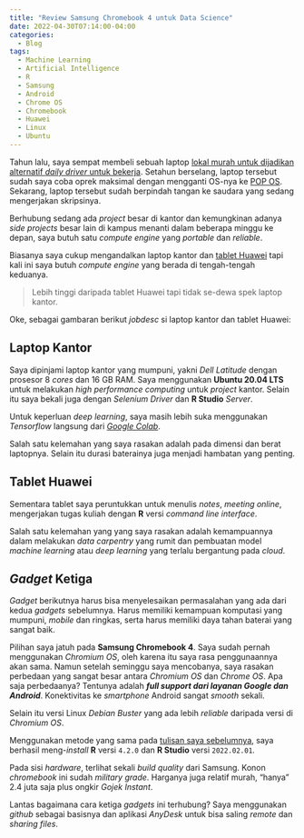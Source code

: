 ```yaml
---
title: "Review Samsung Chromebook 4 untuk Data Science"
date: 2022-04-30T07:14:00-04:00
categories:
  - Blog
tags:
  - Machine Learning
  - Artificial Intelligence
  - R
  - Samsung
  - Android
  - Chrome OS
  - Chromebook
  - Huawei
  - Linux
  - Ubuntu
---
```



Tahun lalu, saya sempat membeli sebuah laptop [lokal murah untuk
dijadikan alternatif *daily driver* untuk
bekerja](https://ikanx101.com/blog/laptop-chromium/). Setahun berselang,
laptop tersebut sudah saya coba oprek maksimal dengan mengganti OS-nya
ke [POP OS](https://ikanx101.com/blog/pop-os/). Sekarang, laptop
tersebut sudah berpindah tangan ke saudara yang sedang mengerjakan
skripsinya.

Berhubung sedang ada *project* besar di kantor dan kemungkinan adanya
*side projects* besar lain di kampus menanti dalam beberapa minggu ke
depan, saya butuh satu *compute engine* yang *portable* dan *reliable*.

Biasanya saya cukup mengandalkan laptop kantor dan [tablet
Huawei](https://ikanx101.com/blog/huawei-vs-vm/) tapi kali ini saya
butuh *compute engine* yang berada di tengah-tengah keduanya.

> Lebih tinggi daripada tablet Huawei tapi tidak se-dewa spek laptop
> kantor.

Oke, sebagai gambaran berikut *jobdesc* si laptop kantor dan tablet
Huawei:

## Laptop Kantor

Saya dipinjami laptop kantor yang mumpuni, yakni *Dell Latitude* dengan
prosesor 8 *cores* dan 16 GB RAM. Saya menggunakan **Ubuntu 20.04 LTS**
untuk melakukan *high performance computing* untuk *project* kantor.
Selain itu saya bekali juga dengan *Selenium Driver* dan **R Studio**
*Server*.

Untuk keperluan *deep learning*, saya masih lebih suka menggunakan
*Tensorflow* langsung dari [*Google Colab*](colab.to/r).

Salah satu kelemahan yang saya rasakan adalah pada dimensi dan berat
laptopnya. Selain itu durasi baterainya juga menjadi hambatan yang
penting.

## Tablet Huawei

Sementara tablet saya peruntukkan untuk menulis *notes*, *meeting
online*, mengerjakan tugas kuliah dengan **R** versi *command line
interface*.

Salah satu kelemahan yang yang saya rasakan adalah kemampuannya dalam
melakukan *data carpentry* yang rumit dan pembuatan model *machine
learning* atau *deep learning* yang terlalu bergantung pada *cloud*.

## *Gadget* Ketiga

*Gadget* berikutnya harus bisa menyelesaikan permasalahan yang ada dari
kedua *gadgets* sebelumnya. Harus memiliki kemampuan komputasi yang
mumpuni, *mobile* dan ringkas, serta harus memiliki daya tahan baterai
yang sangat baik.

Pilihan saya jatuh pada **Samsung Chromebook 4**. Saya sudah pernah
menggunakan *Chromium OS*, oleh karena itu saya rasa penggunaannya akan
sama. Namun setelah seminggu saya mencobanya, saya rasakan perbedaan
yang sangat besar antara *Chromium OS* dan *Chrome OS*. Apa saja
perbedaanya? Tentunya adalah ***full support dari layanan Google dan
Android***. Konektivitas ke *smartphone* Android sangat *smooth* sekali.

Selain itu versi Linux *Debian Buster* yang ada lebih *reliable*
daripada versi di *Chromium OS*.

Menggunakan metode yang sama pada [tulisan saya
sebelumnya](https://ikanx101.com/blog/laptop-chromium/), saya berhasil
meng-*install* **R** versi `4.2.0` dan **R Studio** versi `2022.02.01`.

Pada sisi *hardware*, terlihat sekali *build quality* dari Samsung.
Konon *chromebook* ini sudah *military grade*. Harganya juga relatif
murah, “hanya” 2.4 juta saja plus ongkir *Gojek Instant*.

Lantas bagaimana cara ketiga *gadgets* ini terhubung? Saya menggunakan
*github* sebagai basisnya dan aplikasi *AnyDesk* untuk bisa saling
*remote* dan *sharing files*.
